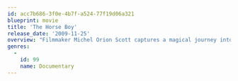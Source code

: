 ```yaml
---
id: acc7b686-3f0e-4b7f-a524-77f19d06a321
blueprint: movie
title: 'The Horse Boy'
release_date: '2009-11-25'
overview: "Filmmaker Michel Orion Scott captures a magical journey into a little-known world, in a documentary which chronicles Rupert Isaacson and Kristin Neff's personal odyssey to make sense of their child's autism, and find healing for him and themselves in the unlikeliest of places."
genres:
  -
    id: 99
    name: Documentary
---
```

